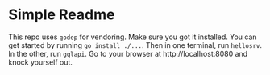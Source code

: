 # Simple Readme

This repo uses `godep` for vendoring. Make sure you got it installed. You can
get started by running `go install ./...`. Then in one terminal, run `hellosrv`.
In the other, run `gqlapi`. Go to your browser at http://localhost:8080 and
knock yourself out.
